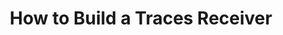 ---
title: How to Build a Traces Receiver
registryType: tutorial
isThirdParty: false
language: collector
tags:
  - tutorial
  - developer
  - receiver
  - traces
repo: https://github.com/rquedas/otel4devs/tree/main/collector/receiver/trace-receiver
license: 
description: A tutorial to help developers understand how to build a receiver to collect telemetry that can be meaningfully translated and analyzed as traces.
authors: Renato Quedas - rquedas@cisco.com
otVersion: latest
---